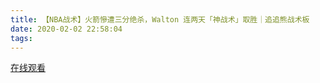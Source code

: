 ```yaml
---
title: 【NBA战术】火箭慘遭三分绝杀，Walton 连两天「神战术」取胜｜追追熊战术板
date: 2020-02-02 22:58:04
tags:
---
```


<a href="https://www.weibo.com/tv/v/IsjEe9xYY?fid=1034:4467486557405215" target="_blank">在线观看</a>

